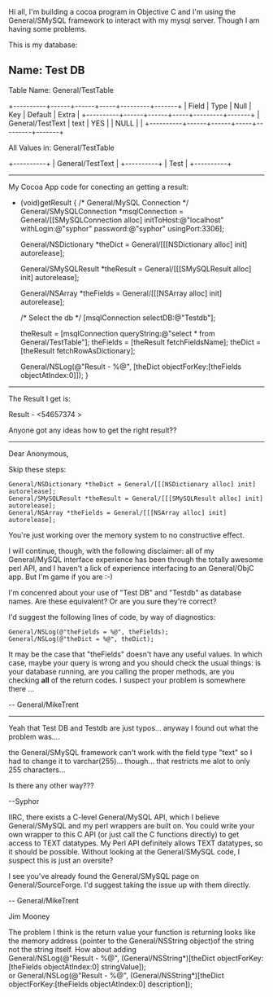 Hi all,
       I'm building a cocoa program in Objective C and I'm using the General/SMySQL framework to interact with my mysql server. Though I am having some problems.

This is my database:

Name: Test DB
-------------

Table Name: General/TestTable
    
+----------+------+------+-----+---------+-------+
| Field    | Type | Null | Key | Default | Extra |
+----------+------+------+-----+---------+-------+
| General/TestText | text | YES  |     | NULL    |       |
+----------+------+------+-----+---------+-------+

All Values in: General/TestTable
    
+----------+
| General/TestText |
+----------+
| Test     |
+----------+

----------------------------

My Cocoa App code for conecting an getting a result:

    
- (void)getResult
{
    /* General/MySQL Connection */
    General/SMySQLConnection *msqlConnection = General/[[SMySQLConnection alloc] initToHost:@"localhost" withLogin:@"syphor" password:@"syphor" usingPort:3306];
    
    General/NSDictionary *theDict = General/[[[NSDictionary alloc] init] autorelease];

    General/SMySQLResult *theResult = General/[[[SMySQLResult alloc] init] autorelease];

    General/NSArray *theFields = General/[[[NSArray alloc] init] autorelease];

    /* Select the db */
    [msqlConnection selectDB:@"Testdb"];

    theResult = [msqlConnection queryString:@"select * from General/TestTable"];
    theFields = [theResult fetchFieldsName];
    theDict = [theResult fetchRowAsDictionary];
    
    General/NSLog(@"Result - %@", [theDict objectForKey:[theFields objectAtIndex:0]]);
}


------------

The Result I get is:

    
Result - <54657374 >


Anyone got any ideas how to get the right result??

----

Dear Anonymous,

Skip these steps:

    
    General/NSDictionary *theDict = General/[[[NSDictionary alloc] init] autorelease];
    General/SMySQLResult *theResult = General/[[[SMySQLResult alloc] init] autorelease];
    General/NSArray *theFields = General/[[[NSArray alloc] init] autorelease];


You're just working over the memory system to no constructive effect.

I will continue, though, with the following disclaimer: all of my General/MySQL interface experience has been through the totally awesome perl API, and I haven't a lick of experience interfacing to an General/ObjC app. But I'm game if you are :-)

I'm concenred about your use of "Test DB" and "Testdb" as database names. Are these equivalent? Or are you sure they're correct?

I'd suggest the following lines of code, by way of diagnostics:

    
    General/NSLog(@"theFields = %@", theFields);
    General/NSLog(@"theDict = %@", theDict);


It may be the case that "theFields" doesn't have any useful values. In which case, maybe your query is wrong and you should check the usual things: is your database running, are you calling the proper methods, are you checking **all** of the return codes. I suspect your problem is somewhere there ... 

-- General/MikeTrent

----

Yeah that Test DB and Testdb are just typos... anyway I found out what the problem was....

the General/SMySQL framework can't work with the field type "text" so I had to change it to varchar(255)... though... that restricts me alot to only 255 characters...

Is there any other way???

--Syphor

IIRC, there exists a C-level General/MySQL API, which I believe General/SMySQL and my perl wrappers are built on. You could write your own wrapper to this C API (or just call the C functions directly) to get access to TEXT datatypes. My Perl API definitely allows TEXT datatypes, so it should be possible. Without looking at the General/SMySQL code, I suspect this is just an oversite?

I see you've already found the General/SMySQL page on General/SourceForge. I'd suggest taking the issue up with them directly.

-- General/MikeTrent

Jim Mooney

The problem I think is the return value your function is returning looks like the memory address (pointer to the General/NSString object)of the string not the string itself.  How about adding
    <br>General/NSLog(@"Result - %@", (General/NSString*)[theDict objectForKey:[theFields objectAtIndex:0] stringValue]);<br>
or 
General/NSLog(@"Result - %@", (General/NSString*)[theDict objectForKey:[theFields objectAtIndex:0] description]);